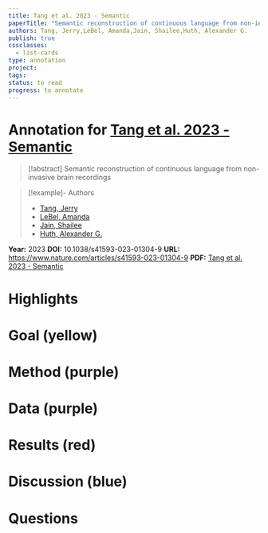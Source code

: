 ```yaml
---
title: Tang et al. 2023 - Semantic
paperTitle: "Semantic reconstruction of continuous language from non-invasive brain recordings"
authors: Tang, Jerry,LeBel, Amanda,Jain, Shailee,Huth, Alexander G.
publish: true
cssclasses:
  - list-cards
type: annotation
project:
tags:
status: to read
progress: to annotate
---
```

# Annotation for [Tang et al. 2023 - Semantic](Papers/References/Tang%20et%20al.%202023%20-%20Semantic)

> [!abstract] Semantic reconstruction of continuous language from non-invasive brain recordings

> [!example]- Authors
> - [Tang, Jerry](Tang%2C%20Jerry)
> - [LeBel, Amanda](LeBel%2C%20Amanda)
> - [Jain, Shailee](Jain%2C%20Shailee)
> - [Huth, Alexander G.](Huth%2C%20Alexander%20G.)

**Year:** 2023
**DOI:** 10.1038/s41593-023-01304-9
**URL:** https://www.nature.com/articles/s41593-023-01304-9
**PDF:** [Tang et al. 2023 - Semantic](Papers/PDFs/Tang%20et%20al.%202023%20-%20Semantic%20reconstruction%20of%20continuous%20language%20from%20non-invasive%20brain%20recordings.pdf)

# Highlights


# Goal (yellow)


# Method (purple)


# Data (purple)


# Results (red)


# Discussion (blue)


# Questions

